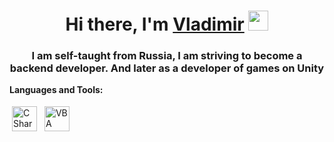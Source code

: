 <h1 align="center">Hi there, I'm <a href="https://vk.com/pugalo0" target="_blank">Vladimir</a> 
<img src="https://github.com/blackcater/blackcater/raw/main/images/Hi.gif" height="32"/></h1>
<h3 align="center">I am self-taught from Russia, I am striving to become a backend developer. And later as a developer of games on Unity</h3>

**Languages and Tools:**

<p>
<img src="https://commons.wikimedia.org/wiki/File:Csharp_Logo.png" height="40" style="vertical-align:down; margin:4px" alt="C Sharp">
<img src="https://commons.wikimedia.org/wiki/File:VB.NET_Logo.svg" height="40" style="vertical-align:down; margin:4px" alt="VBA">
</p>
<!--
**Voyage-r/Voyage-r** is a ✨ _special_ ✨ repository because its `README.md` (this file) appears on your GitHub profile.

Here are some ideas to get you started:

- 🔭 I’m currently working on ...
- 🌱 I’m currently learning ...
- 👯 I’m looking to collaborate on ...
- 🤔 I’m looking for help with ...
- 💬 Ask me about ...
- 📫 How to reach me: ...
- 😄 Pronouns: ...
- ⚡ Fun fact: ...
-->

